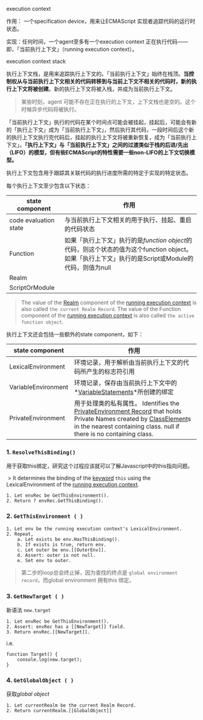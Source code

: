 execution context

作用： 一个specification device，用来让ECMAScript 实现者追踪代码的运行时状态。

实现：任何时间，一个agent至多有一个execution context 正在执行代码——即，「当前执行上下文」（running execution context）。

execution context stack

执行上下文栈，是用来追踪执行上下文的。「当前执行上下文」始终在栈顶。**当控制权从与当前执行上下文相关的代码转移到与当前上下文不相关的代码时，新的执行上下文将被创建**。新的执行上下文将被入栈，并成为当前执行上下文。

> 某些时刻，agent 可能不存在正在执行的上下文，上下文栈也是空的。这个时候异步代码将被执行。

「当前执行上下文」执行的代码在某个时间点可能会被挂起，挂起后，可能会有新的「执行上下文」成为「当前执行上下文」，然后执行其代码，一段时间后这个新的执行上下文执行完代码后，挂起的执行上下文将被重新恢复，成为「当前执行上下文」。**「执行上下文」与「当前执行上下文」之间的过渡类似于栈的后进/先出（LIFO）的模型，但有些ECMAScript的特性需要一些non-LIFO的上下文切换模型。**

执行上下文包含用于跟踪其关联代码的执行进度所需的特定于实现的特定状态。

每个执行上下文至少包含以下状态：

| state component       | 作用                                                         |
| --------------------- | ------------------------------------------------------------ |
| code evaluation state | 与当前执行上下文相关的用于执行、挂起、重启的代码状态         |
| Function              | 如果「执行上下文」执行的是*function object*的代码，则这个状态的值为这个function object。如果「执行上下文」执行的是Script或Module的代码，则值为null |
| Realm                 |                                                              |
| ScriptOrModule        |                                                              |

> The value of the [Realm](https://tc39.es/ecma262/#realm) component of the [running execution context](https://tc39.es/ecma262/#running-execution-context) is also called `the current Realm Record`. The value of the Function component of the [running execution context](https://tc39.es/ecma262/#running-execution-context) is also called `the active function object`.

执行上下文还会包括一些额外的state component，如下：

| state component     | 作用                                                         |
| ------------------- | ------------------------------------------------------------ |
| LexicalEnvironment  | 环境记录，用于解析由当前执行上下文的代码所产生的标志符引用   |
| VariableEnvironment | 环境记录，保存由当前执行上下文中的*[VariableStatements](https://tc39.es/ecma262/#prod-VariableStatement)*所创建的绑定 |
| PrivateEnvironment  | 用于处理类的私有属性。 Identifies the [PrivateEnvironment Record](https://tc39.es/ecma262/#privateenvironment-record) that holds Private Names created by [ClassElement](https://tc39.es/ecma262/#prod-ClassElement)s in the nearest containing class. null if there is no containing class. |



### 1. `ResolveThisBinding()`

用于获取this绑定，研究这个过程应该就可以了解Javascript中的this指向问题。

 > It determines the binding of the [keyword](https://tc39.es/ecma262/#sec-keywords-and-reserved-words) `this` using the LexicalEnvironment of the [running execution context](https://tc39.es/ecma262/#running-execution-context).

```
1. Let envRec be GetThisEnvironment().
2. Return ? envRec.GetThisBinding().
```

### 2. `GetThisEnvironment ( )`

```
1. Let env be the running execution context's LexicalEnvironment.
2. Repeat,
    a. Let exists be env.HasThisBinding().
    b. If exists is true, return env.
    c. Let outer be env.[[OuterEnv]].
    d. Assert: outer is not null.
    e. Set env to outer.
```

> 第二步的loop总会终止掉，因为查找的终点是 `global environment record`，而global environment 拥有this 绑定。

### 3. `GetNewTarget ( )`

新语法 `new.target`

```
1. Let envRec be GetThisEnvironment().
2. Assert: envRec has a [[NewTarget]] field.
3. Return envRec.[[NewTarget]].
```

i.e.

```
function Target() {
	console.log(new.target);
}
```

### 4. `GetGlobalObject ( )`

获取*global object*

```
1. Let currentRealm be the current Realm Record.
2. Return currentRealm.[[GlobalObject]]
```





